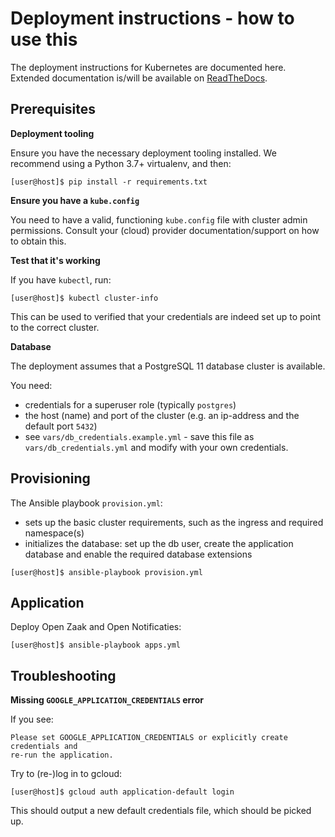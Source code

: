 # Deployment instructions - how to use this

The deployment instructions for Kubernetes are documented here. Extended
documentation is/will be available on
[ReadTheDocs](https://open-zaak.readthedocs.io/).

## Prerequisites

**Deployment tooling**

Ensure you have the necessary deployment tooling installed. We recommend using
a Python 3.7+ virtualenv, and then:

```shell
[user@host]$ pip install -r requirements.txt
```

**Ensure you have a `kube.config`**

You need to have a valid, functioning `kube.config` file with cluster admin
permissions. Consult your (cloud) provider documentation/support on how to
obtain this.

**Test that it's working**

If you have `kubectl`, run:

```shell
[user@host]$ kubectl cluster-info
```

This can be used to verified that your credentials are indeed set up to point
to the correct cluster.

**Database**

The deployment assumes that a PostgreSQL 11 database cluster is available.

You need:

* credentials for a superuser role (typically `postgres`)
* the host (name) and port of the cluster (e.g. an ip-address and the default
  port `5432`)
* see `vars/db_credentials.example.yml` - save this file as
  `vars/db_credentials.yml` and modify with your own credentials.

## Provisioning

The Ansible playbook `provision.yml`:

* sets up the basic cluster requirements, such as the ingress and required
  namespace(s)
* initializes the database: set up the db user, create the application database
  and enable the required database extensions

```shell
[user@host]$ ansible-playbook provision.yml
```

## Application

Deploy Open Zaak and Open Notificaties:

```shell
[user@host]$ ansible-playbook apps.yml
```


## Troubleshooting

**Missing `GOOGLE_APPLICATION_CREDENTIALS` error**

If you see:

```
Please set GOOGLE_APPLICATION_CREDENTIALS or explicitly create credentials and
re-run the application.
```

Try to (re-)log in to gcloud:

```shell
[user@host]$ gcloud auth application-default login
```

This should output a new default credentials file, which should be picked up.
